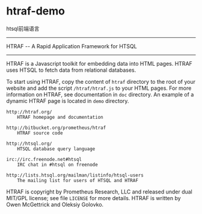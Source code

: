 # htraf-demo

htsql前端语言

****************************************************
  HTRAF -- A Rapid Application Framework for HTSQL
****************************************************

HTRAF is a Javascript toolkit for embedding data into HTML pages.  HTRAF
uses HTSQL to fetch data from relational databases.

To start using HTRAF, copy the content of `htraf` directory to the root
of your website and add the script `/htraf/htraf.js` to your HTML pages.
For more information on HTRAF, see documentation in `doc` directory.
An example of a dynamic HTRAF page is located in `demo` directory.

    http://htraf.org/
        HTRAF homepage and documentation

    http://bitbucket.org/prometheus/htraf
        HTRAF source code

    http://htsql.org/
        HTSQL database query language

    irc://irc.freenode.net#htsql
        IRC chat in #htsql on freenode

    http://lists.htsql.org/mailman/listinfo/htsql-users
        The mailing list for users of HTSQL and HTRAF


HTRAF is copyright by Prometheus Research, LLC and released under dual
MIT/GPL license; see file `LICENSE` for more details.  HTRAF is written
by Owen McGettrick and Oleksiy Golovko.



